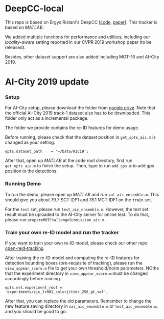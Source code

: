 # DeepCC-local

This repo is based on Ergys Ristani's DeepCC \[[code](https://github.com/ergysr/DeepCC), [paper](http://openaccess.thecvf.com/content_cvpr_2018/papers/Ristani_Features_for_Multi-Target_CVPR_2018_paper.pdf)\]. This tracker is based on *MATLAB*.

We added multiple functions for performance and utilities, including our *locality-aware* setting reported in our CVPR 2019 workshop paper (to be released). 

Besides, other dataset support are also added including MOT-16 and AI-City 2019.

# AI-City 2019 update

### Setup
For AI-City setup, please download the folder from [google drive](https://drive.google.com/drive/folders/1BklU8afXHoLu3xmmOcSFqniD3ZUJqqfJ?usp=sharing). Note that the official AI-City 2019 track-1 dataset also has to be downloaded. This folder only act as a incremental package. 

The folder we provide contains the re-ID features for demo usage. 

Before running, please check that the dataset position in `get_opts_aic.m` is changed as your setting.
```
opts.dataset_path    = '~/Data/AIC19';
```

After that, open up *MATLAB* at the code root directory, first run `get_opts_aic.m` to finish the setup. Then, type to run `add_gps.m` to add gps position to the detections. 


### Running Demo 
To run the demo, please open up *MATLAB* and run `val_aic_ensemble.m`. This should give you about 79.7 SCT IDF1 and 78.1 MCT IDF1 on the `train` set. 

For the `test` set, please run `test_aic_ensemble.m`. However, the test set result must be uploaded to the AI-City server for online test. To do that, please run `prepareMOTChallengeSubmission_aic.m`.

### Train your own re-ID model and run the tracker
If you want to train your own re-ID model, please check our other repo [open-reid-tracking](https://github.com/hou-yz/open-reid-tracking).

After training the re-ID model and computing the re-ID features for detection bounding boxes (pre-requisite of tracking), please run the `view_appear_score.m` file to get your own threshold/norm parameters. 
NOthe that the experiment directory in `view_appear_score.m` must be changed accordingly before running. 
```
opts.net.experiment_root = 'experiments/zju_lr001_colorjitter_256_gt_val';
```

After that, you can replace the old parameters. Remember to change the new feature saving directory in `val_aic_ensemble.m` or `test_aic_ensemble.m`, and you should be good to go. 
